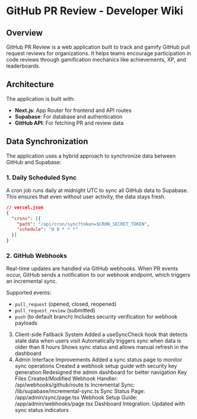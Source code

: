 # GitHub PR Review - Developer Wiki

## Overview

GitHub PR Review is a web application built to track and gamify GitHub pull request reviews for organizations. It helps teams encourage participation in code reviews through gamification mechanics like achievements, XP, and leaderboards.

## Architecture

The application is built with:
- **Next.js**: App Router for frontend and API routes
- **Supabase**: For database and authentication
- **GitHub API**: For fetching PR and review data

## Data Synchronization

The application uses a hybrid approach to synchronize data between GitHub and Supabase:

### 1. Daily Scheduled Sync

A cron job runs daily at midnight UTC to sync all GitHub data to Supabase. This ensures that even without user activity, the data stays fresh.

```json
// vercel.json
{
  "crons": [{
    "path": "/api/cron/sync?token=$CRON_SECRET_TOKEN",
    "schedule": "0 0 * * *"
  }]
}
```

### 2. GitHub Webhooks

Real-time updates are handled via GitHub webhooks. When PR events occur, GitHub sends a notification to our webhook endpoint, which triggers an incremental sync.

Supported events:
- `pull_request` (opened, closed, reopened)
- `pull_request_review` (submitted)
- `push` (to default branch)
Includes security verification for webhook payloads
3. Client-side Fallback System
Added a useSyncCheck hook that detects stale data when users visit
Automatically triggers sync when data is older than 8 hours
Shows sync status and allows manual refresh in the dashboard
4. Admin Interface Improvements
Added a sync status page to monitor sync operations
Created a webhook setup guide with security key generation
Redesigned the admin dashboard for better navigation
Key Files Created/Modified
Webhook Handler: /api/webhooks/github/route.ts
Incremental Sync: /lib/supabase/incremental-sync.ts
Sync Status Page: /app/admin/sync/page.tsx
Webhook Setup Guide: /app/admin/webhooks/page.tsx
Dashboard Integration: Updated with sync status indicators